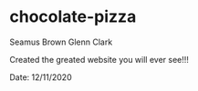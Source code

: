 # chocolate-pizza

Seamus Brown
Glenn Clark

Created the greated website you will ever see!!!

Date: 12/11/2020